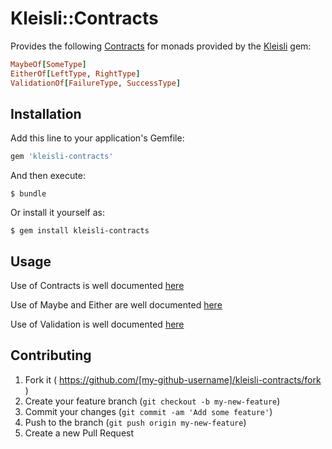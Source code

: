# Kleisli::Contracts

Provides the following [Contracts](https://github.com/egonSchiele/contracts.ruby)
for monads provided by the [Kleisli](https://github.com/txus/kleisli) gem:

```ruby
MaybeOf[SomeType]
EitherOf[LeftType, RightType]
ValidationOf[FailureType, SuccessType]
```

## Installation

Add this line to your application's Gemfile:

```ruby
gem 'kleisli-contracts'
```

And then execute:

    $ bundle

Or install it yourself as:

    $ gem install kleisli-contracts

## Usage

Use of Contracts is well documented [here](http://egonschiele.github.io/contracts.ruby/)

Use of Maybe and Either are well documented [here](http://blog.txus.io/kleisli/)

Use of Validation is well documented [here](https://github.com/beezee/kleisli-validation)

## Contributing

1. Fork it ( https://github.com/[my-github-username]/kleisli-contracts/fork )
2. Create your feature branch (`git checkout -b my-new-feature`)
3. Commit your changes (`git commit -am 'Add some feature'`)
4. Push to the branch (`git push origin my-new-feature`)
5. Create a new Pull Request
